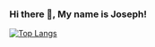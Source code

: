 ### Hi there 👋, My name is Joseph!
[![Top Langs](https://github-readme-stats.vercel.app/api/top-langs/?username=jlthompson96)](https://github.com/anuraghazra/github-readme-stats)
<!--
**jlthompson96/jlthompson96** is a ✨ _special_ ✨ repository because its `README.md` (this file) appears on your GitHub profile.
[![Josephs's github stats](https://github-readme-stats.vercel.app/api?username=jlthompson96)](https://github.com/jlthompson96)
Here are some ideas to get you started:

- 🔭 I’m currently working on ...
- 🌱 I’m currently learning ...
- 👯 I’m looking to collaborate on ...
- 🤔 I’m looking for help with ...
- 💬 Ask me about ...
- 📫 How to reach me: ...
- 😄 Pronouns: ...
- ⚡ Fun fact: ...
-->
